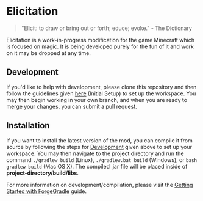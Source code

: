 # Elicitation

> "Elicit: to draw or bring out or forth; educe; evoke." - The Dictionary



Elicitation is a work-in-progress modification for the game Minecraft which is focused on magic. It is being developed purely for the fun of it and work on it may be dropped at any time.

## Development

If you'd like to help with development, please clone this repository and then follow the guidelines given [here](http://www.minecraftforge.net/forum/topic/13860-tutorial-getting-started-with-forgegradle/#initial_setup) (Initial Setup) to set up the workspace. You may then begin working in your own branch, and when you are ready to merge your changes, you can submit a pull request.


## Installation

If you want to install the latest version of the mod, you can compile it from source by following the steps for [Development](README.md#Development) given above to set up your workspace. You may then navigate to the project directory and run the command `./gradlew build` (Linux), `./gradlew.bat build` (Windows), or `bash gradlew build` (Mac OS X). The compiled .jar file will be placed inside of **project-directory/build/libs**.



For more information on development/compilation, please visit the [Getting Started with ForgeGradle](http://www.minecraftforge.net/forum/topic/13860-tutorial-getting-started-with-forgegradle/) guide.
